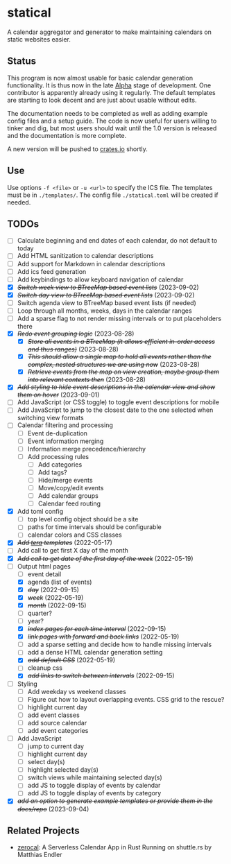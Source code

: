 # statical

A calendar aggregator and generator to make maintaining calendars on static websites easier.

## Status

This program is now almost usable for basic calendar generation functionality. It is thus now in the late [Alpha](https://en.wikipedia.org/wiki/Software_release_life_cycle#Pre-alpha) stage of development. One contributor is apparently already using it regularly. The default templates are starting to look decent and are just about usable without edits.

The documentation needs to be completed as well as adding example config files and a setup guide. The code is now useful for users willing to tinker and dig, but most users should wait until the 1.0 version is released and the documentation is more complete.

A new version will be pushed to [crates.io](https://crates.io/crates/statical) shortly.

## Use

Use options `-f <file>` or `-u <url>` to specify the ICS file. The templates must be in `./templates/`. The config file `./statical.toml` will be created if needed.

## TODOs

- [ ] Calculate beginning and end dates of each calendar, do not default to today
- [ ] Add HTML sanitization to calendar descriptions
- [ ] Add support for Markdown in calendar descriptions
- [ ] Add ics feed generation
- [ ] Add keybindings to allow keyboard navigation of calendar
- [x] ~~_Switch week view to BTreeMap based event lists_~~ (2023-09-02)
- [x] ~~_Switch day view to BTreeMap based event lists_~~ (2023-09-02)
- [ ] Switch agenda view to BTreeMap based event lists (if needed)
- [ ] Loop through all months, weeks, days in the calendar ranges
- [ ] Add a sparse flag to not render missing intervals or to put placeholders there
- [x] ~~_Redo event grouping logic_~~ (2023-08-28)
  - [x] ~~_Store all events in a BTreeMap (it allows efficient in-order access and thus ranges)_~~ (2023-08-28)
  - [x] ~~_This should allow a single map to hold all events rather than the complex, nested structures we are using now_~~ (2023-08-28)
  - [x] ~~_Retrieve events from the map on view creation, maybe group them into relevant contexts then_~~ (2023-08-28)
- [x] ~~_Add styling to hide event descriptions in the calendar view and show them on hover_~~ (2023-09-01)
- [ ] Add JavaScript (or CSS toggle) to toggle event descriptions for mobile
- [ ] Add JavaScript to jump to the closest date to the one selected when switching view formats
- [ ] Calendar filtering and processing
  - [ ] Event de-duplication
  - [ ] Event information merging
  - [ ] Information merge precedence/hierarchy
  - [ ] Add processing rules
    - [ ] Add categories
    - [ ] Add tags?
    - [ ] Hide/merge events
    - [ ] Move/copy/edit events
    - [ ] Add calendar groups
    - [ ] Calendar feed routing
- [x] Add toml config
  - [ ] top level config object should be a site
  - [ ] paths for time intervals should be configurable
  - [ ] calendar colors and CSS classes
- [x] ~~_Add [tera](https://lib.rs/crates/tera) templates_~~ (2022-05-17)
- [ ] Add call to get first X day of the month
- [x] ~~_Add call to get date of the first day of the week_~~ (2022-05-19)
- [ ] Output html pages
  - [ ] event detail
  - [x] agenda (list of events)
  - [x] ~~_day_~~ (2022-09-15)
  - [x] ~~_week_~~ (2022-05-19)
  - [x] ~~_month_~~ (2022-09-15)
  - [ ] quarter?
  - [ ] year?
  - [x] ~~_index pages for each time interval_~~ (2022-09-15)
  - [x] ~~_link pages with forward and back links_~~ (2022-05-19)
  - [ ] add a sparse setting and decide how to handle missing intervals
  - [ ] add a dense HTML calendar generation setting
  - [x] ~~_add default CSS_~~ (2022-05-19)
  - [ ] cleanup css
  - [x] ~~_add links to switch between intervals_~~ (2022-09-15)
- [ ] Styling
  - [ ] Add weekday vs weekend classes
  - [ ] Figure out how to layout overlapping events. CSS grid to the rescue?
  - [ ] highlight current day
  - [ ] add event classes
  - [ ] add source calendar
  - [ ] add event categories
- [ ] Add JavaScript
  - [ ] jump to current day
  - [ ] highlight current day
  - [ ] select day(s)
  - [ ] highlight selected day(s)
  - [ ] switch views while maintaining selected day(s)
  - [ ] add JS to toggle display of events by calendar
  - [ ] add JS to toggle display of events by category
- [x] ~~_add an option to generate example templates or provide them in the docs/repo_~~ (2023-09-04)

## Related Projects

- [zerocal](https://endler.dev/2022/zerocal/): A Serverless Calendar App in Rust Running on shuttle.rs by Matthias Endler
